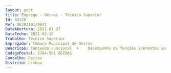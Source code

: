 ```yaml
--- 
layout: post
title: Emprego - Oeiras - Técnico Superior
Id: 84128
Ref: OE202101/0641
DataAbertura: 2021-01-27
DataFecho: 2021-02-10
Trabalho: Técnico Superior
Empregador: Câmara Municipal de Oeiras
Descricao: Conteúdo Funcional  •	Desempenho de funções inerentes ao conteúdo funcional da carreira e categoria de técnico superior na área da Engenharia Civil e ou Engenharia do Território •	Desenvolver funções na área da Mobilidade Urbana e dos Transportes, ao nível do desempenho da circulação, do tráfego rodoviário, da mobilidade suave, do estacionamento e da segurança rodoviária •	Elaboração de estudos da competência do serviço •	Análise de estudos e projetos de iniciativa dos particulares •	Acompanhamento de planos e estudos estratégicos nesta mesma área.Perfil profissional •	Responsabilidade, iniciativa, autonomia e resistência à pressão •	Rigor e responsabilidade •	Orientação para objetivos e cumprimento de prazos, pró atividade e espirito crítico •	Capacidade para integrar equipas de trabalho, com espirito de colaboração, respeito mútuo e contribuindo para um bom desempenho organizacional •	Adaptabilidade e flexibilidade a novas situações •	Capacidade de identificação com os objetivos e cultura da organização serviço em diferentes contextos de trabalho •	Sentido de pontualidade e assiduidade •	Comunicação clara utilizando linguagem técnica •	Capacidade de planeamento e organização.•	Bons conhecimentos de informática na ótica do utilizador 
CodigoPostal: 2784-501 OEIRAS
Concelho: Oeiras
Distrito: Lisboa
--- 
```

